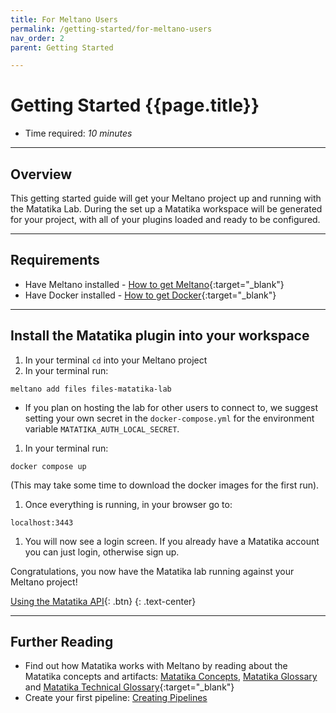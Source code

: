 ```yaml
---
title: For Meltano Users
permalink: /getting-started/for-meltano-users
nav_order: 2
parent: Getting Started

---
```


# Getting Started {{page.title}}

- Time required: *10 minutes*

---

## Overview

This getting started guide will get your Meltano project up and running with the Matatika Lab. During the set up a Matatika workspace will be generated for your project, with all of your plugins loaded and ready to be configured.

---

## Requirements

- Have Meltano installed - [How to get Meltano](https://docs.meltano.com/getting-started/installation){:target="_blank"}
- Have Docker installed - [How to get Docker](https://docs.docker.com/get-docker/){:target="_blank"}

---

## Install the Matatika plugin into your workspace

1. In your terminal `cd` into your Meltano project
1. In your terminal run:
```terminal
meltano add files files-matatika-lab
```
- If you plan on hosting the lab for other users to connect to, we suggest setting your own secret in the `docker-compose.yml` for the environment variable `MATATIKA_AUTH_LOCAL_SECRET`.
1. In your terminal run:
```terminal
docker compose up
``` 
(This may take some time to download the docker images for the first run).
1. Once everything is running, in your browser go to:
```
localhost:3443
```
1. You will now see a login screen. If you already have a Matatika account you can just login, otherwise sign up.

Congratulations, you now have the Matatika lab running against your Meltano project!

[Using the Matatika API]({{site.baseurl}}/tutorials/using-the-api){: .btn}
{: .text-center}

---

## Further Reading

- Find out how Matatika works with Meltano by reading about the Matatika concepts and artifacts: [Matatika Concepts]({{site.baseurl}}/concepts), [Matatika Glossary]({{site.baseurl}}/glossary) and [Matatika Technical Glossary](https://github.com/Matatika/matatika-examples/tree/master/matatika_technical_glossary){:target="_blank"}
- Create your first pipeline: [Creating Pipelines]({{site.baseurl}}/tutorials/creating-pipelines)
